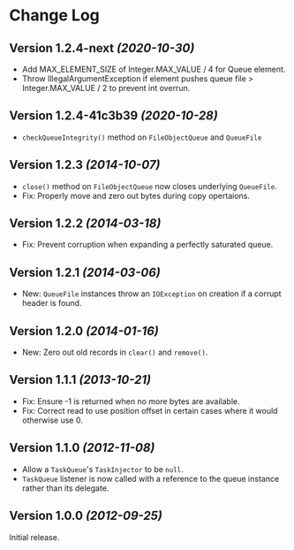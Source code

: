 Change Log
==========

Version 1.2.4-next *(2020-10-30)*
----------------------------

 * Add MAX_ELEMENT_SIZE of Integer.MAX_VALUE / 4 for Queue element.
 * Throw IllegalArgumentException if element pushes queue file > Integer.MAX_VALUE / 2 to prevent
   int overrun.

Version 1.2.4-41c3b39 *(2020-10-28)*
----------------------------

 * `checkQueueIntegrity()` method on `FileObjectQueue` and `QueueFile`

Version 1.2.3 *(2014-10-07)*
----------------------------

 * `close()` method on `FileObjectQueue` now closes underlying `QueueFile`.
 * Fix: Properly move and zero out bytes during copy opertaions.


Version 1.2.2 *(2014-03-18)*
----------------------------

 * Fix: Prevent corruption when expanding a perfectly saturated queue.


Version 1.2.1 *(2014-03-06)*
----------------------------

 * New: `QueueFile` instances throw an `IOException` on creation if a corrupt header is found.


Version 1.2.0 *(2014-01-16)*
----------------------------

 * New: Zero out old records in `clear()` and `remove()`.


Version 1.1.1 *(2013-10-21)*
----------------------------

 * Fix: Ensure -1 is returned when no more bytes are available.
 * Fix: Correct read to use position offset in certain cases where it would otherwise use 0.


Version 1.1.0 *(2012-11-08)*
----------------------------

 * Allow a `TaskQueue`'s `TaskInjector` to be `null`.
 * `TaskQueue` listener is now called with a reference to the queue instance rather than its delegate.


Version 1.0.0 *(2012-09-25)*
----------------------------

Initial release.
